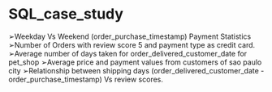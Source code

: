 # SQL_case_study
➢Weekday Vs Weekend (order_purchase_timestamp) Payment Statistics
➢Number of Orders with review score 5 and payment type as credit card.
➢Average number of days taken for order_delivered_customer_date for
pet_shop
➢Average price and payment values from customers of sao paulo city
➢Relationship between shipping days (order_delivered_customer_date -
order_purchase_timestamp) Vs review scores.
